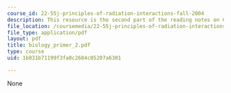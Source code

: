 ```yaml
---
course_id: 22-55j-principles-of-radiation-interactions-fall-2004
description: This resource is the second part of the reading notes on Cell Biology.
file_location: /coursemedia/22-55j-principles-of-radiation-interactions-fall-2004/1b831b71199f3fa0c2684c05207a6301_biology_primer_2.pdf
file_type: application/pdf
layout: pdf
title: biology_primer_2.pdf
type: course
uid: 1b831b71199f3fa0c2684c05207a6301

---
```

None